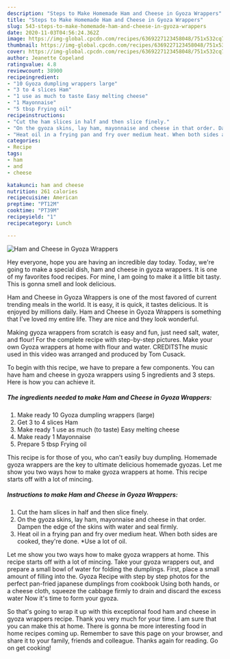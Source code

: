 ```yaml
---
description: "Steps to Make Homemade Ham and Cheese in Gyoza Wrappers"
title: "Steps to Make Homemade Ham and Cheese in Gyoza Wrappers"
slug: 543-steps-to-make-homemade-ham-and-cheese-in-gyoza-wrappers
date: 2020-11-03T04:56:24.362Z
image: https://img-global.cpcdn.com/recipes/6369227123458048/751x532cq70/ham-and-cheese-in-gyoza-wrappers-recipe-main-photo.jpg
thumbnail: https://img-global.cpcdn.com/recipes/6369227123458048/751x532cq70/ham-and-cheese-in-gyoza-wrappers-recipe-main-photo.jpg
cover: https://img-global.cpcdn.com/recipes/6369227123458048/751x532cq70/ham-and-cheese-in-gyoza-wrappers-recipe-main-photo.jpg
author: Jeanette Copeland
ratingvalue: 4.8
reviewcount: 38900
recipeingredient:
- "10 Gyoza dumpling wrappers large"
- "3 to 4 slices Ham"
- "1 use as much to taste Easy melting cheese"
- "1 Mayonnaise"
- "5 tbsp Frying oil"
recipeinstructions:
- "Cut the ham slices in half and then slice finely."
- "On the gyoza skins, lay ham, mayonnaise and cheese in that order. Dampen the edge of the skins with water and seal firmly."
- "Heat oil in a frying pan and fry over medium heat. When both sides are cooked, they&#39;re done. *Use a lot of oil."
categories:
- Recipe
tags:
- ham
- and
- cheese

katakunci: ham and cheese 
nutrition: 261 calories
recipecuisine: American
preptime: "PT12M"
cooktime: "PT39M"
recipeyield: "1"
recipecategory: Lunch

---
```



![Ham and Cheese in Gyoza Wrappers](https://img-global.cpcdn.com/recipes/6369227123458048/751x532cq70/ham-and-cheese-in-gyoza-wrappers-recipe-main-photo.jpg)

Hey everyone, hope you are having an incredible day today. Today, we're going to make a special dish, ham and cheese in gyoza wrappers. It is one of my favorites food recipes. For mine, I am going to make it a little bit tasty. This is gonna smell and look delicious.

Ham and Cheese in Gyoza Wrappers is one of the most favored of current trending meals in the world. It is easy, it is quick, it tastes delicious. It is enjoyed by millions daily. Ham and Cheese in Gyoza Wrappers is something that I've loved my entire life. They are nice and they look wonderful.

Making gyoza wrappers from scratch is easy and fun, just need salt, water, and flour! For the complete recipe with step-by-step pictures. Make your own Gyoza wrappers at home with flour and water. CREDITSThe music used in this video was arranged and produced by Tom Cusack.


To begin with this recipe, we have to prepare a few components. You can have ham and cheese in gyoza wrappers using 5 ingredients and 3 steps. Here is how you can achieve it.

<!--inarticleads1-->

##### The ingredients needed to make Ham and Cheese in Gyoza Wrappers:

1. Make ready 10 Gyoza dumpling wrappers (large)
1. Get 3 to 4 slices Ham
1. Make ready 1 use as much (to taste) Easy melting cheese
1. Make ready 1 Mayonnaise
1. Prepare 5 tbsp Frying oil


This recipe is for those of you, who can&#39;t easily buy dumpling. Homemade gyoza wrappers are the key to ultimate delicious homemade gyozas. Let me show you two ways how to make gyoza wrappers at home. This recipe starts off with a lot of mincing. 

<!--inarticleads2-->

##### Instructions to make Ham and Cheese in Gyoza Wrappers:

1. Cut the ham slices in half and then slice finely.
1. On the gyoza skins, lay ham, mayonnaise and cheese in that order. Dampen the edge of the skins with water and seal firmly.
1. Heat oil in a frying pan and fry over medium heat. When both sides are cooked, they&#39;re done. *Use a lot of oil.


Let me show you two ways how to make gyoza wrappers at home. This recipe starts off with a lot of mincing. Take your gyoza wrappers out, and prepare a small bowl of water for folding the dumplings. First, place a small amount of filling into the. Gyoza Recipe with step by step photos for the perfect pan-fried japanese dumplings from cookbook Using both hands, or a cheese cloth, squeeze the cabbage firmly to drain and discard the excess water Now it&#39;s time to form your gyoza. 

So that's going to wrap it up with this exceptional food ham and cheese in gyoza wrappers recipe. Thank you very much for your time. I am sure that you can make this at home. There is gonna be more interesting food in home recipes coming up. Remember to save this page on your browser, and share it to your family, friends and colleague. Thanks again for reading. Go on get cooking!
